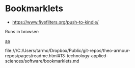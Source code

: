 # Bookmarklets


* https://www.fivefilters.org/push-to-kindle/

Runs in browser:

[aa]( javascript:void(document.body.style.backgroundColor='#fee') )

file:///C:/Users/tarmo/Dropbox/Public/git-repos/theo-armour-repos/pages/readme.html#13-technology-applied-sciences/software/bookmarklets.md